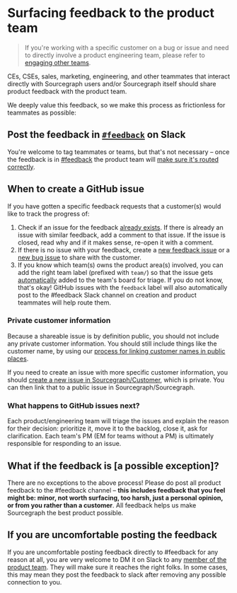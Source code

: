 # Surfacing feedback to the product team

> If you're working with a specific customer on a bug or issue and need to directly involve a product engineering team, please refer to [engaging other teams](../support/engaging-other-teams.md).

CEs, CSEs, sales, marketing, engineering, and other teammates that interact directly with Sourcegraph users and/or Sourcegraph itself should share product feedback with the product team.

We deeply value this feedback, so we make this process as frictionless for teammates as possible:

## Post the feedback in [`#feedback`](https://sourcegraph.slack.com/archives/C0W2E592M) on Slack

You're welcome to tag teammates or teams, but that's not necessary – once the feedback is in [#feedback](https://sourcegraph.slack.com/archives/C0W2E592M) the product team will [make sure it's routed correctly](product_management/responding_to_user_feedback.md#slack-feedback-channel).

## When to create a GitHub issue

If you have gotten a specific feedback requests that a customer(s) would like to track the progress of:

1. Check if an issue for the feedback [already exists](https://github.com/sourcegraph/sourcegraph/issues?q=is%3Aissue). If there is already an issue with similar feedback, add a comment to that issue. If the issue is closed, read why and if it makes sense, re-open it with a comment.
2. If there is no issue with your feedback, create a [new feedback issue](https://github.com/sourcegraph/sourcegraph/issues/new?assignees=&labels=feedback&template=customer_feedback.md&title=) or a [new bug issue](https://github.com/sourcegraph/sourcegraph/issues/new?assignees=&labels=&template=bug_report.md&title=) to share with the customer.
3. If you know which team(s) owns the product area(s) involved, you can add the right team label (prefixed with `team/`) so that the issue gets [automatically](https://github.com/sourcegraph/sourcegraph/blob/main/.github/workflows/label-move.yml) added to the team's board for triage. If you do not know, that's okay! GitHub issues with the `feedback` label will also automatically post to the #feedback Slack channel on creation and product teammates will help route them.

### Private customer information

Because a shareable issue is by definition public, you should not include any private customer information. You should still include things like the customer name, by using our [process for linking customer names in public places](../ops/bizops/customer_ops_tools.md#linking-to-customer-or-prospect-names-in-public-places).

If you need to create an issue with more specific customer information, you should [create a new issue in Sourcegraph/Customer](https://github.com/sourcegraph/customer/issues/new/choose), which is private. You can then link that to a public issue in Sourcegraph/Sourcegraph.

### What happens to GitHub issues next?

Each product/engineering team will triage the issues and explain the reason for their decision: prioritize it, move it to the backlog, close it, ask for clarification. Each team's PM (EM for teams without a PM) is ultimately responsible for responding to an issue.

## What if the feedback is [a possible exception]?

There are no exceptions to the above process! Please do post all product feedback to the #feedback channel – **this includes feedback that you feel might be: minor, not worth surfacing, too harsh, just a personal opinion, or from you rather than a customer**. All feedback helps us make Sourcegraph the best product possible.

## If you are uncomfortable posting the feedback

If you are uncomfortable posting feedback directly to #feedback for any reason at all, you are very welcome to DM it on Slack to any [member of the product team](index.md#members). They will make sure it reaches the right folks. In some cases, this may mean they post the feedback to slack after removing any possible connection to you.
